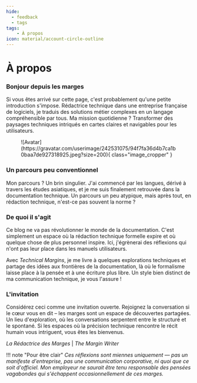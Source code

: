 ```yaml
---
hide:
  - feedback
  - tags
tags:
    - À propos
icon: material/account-circle-outline
---
```


# À propos

### Bonjour depuis les marges

Si vous êtes arrivé sur cette page, c'est probablement qu'une petite introduction s'impose. Rédactrice technique dans une entreprise française de logiciels, je traduis des solutions métier complexes en un langage compréhensible par tous. Ma mission quotidienne ? Transformer des paysages techniques intriqués en cartes claires et navigables pour les utilisateurs.

<figure markdown="span">
    ![Avatar](https://gravatar.com/userimage/242531075/94f7fa36d4b7ca1b0baa7de927318925.jpeg?size=200){ class="image_cropper" }
</figure>

### Un parcours peu conventionnel

Mon parcours ? Un brin singulier. J'ai commencé par les langues, dérivé à travers les études asiatiques, et je me suis finalement retrouvée dans la documentation technique. Un parcours un peu atypique, mais après tout, en rédaction technique, n'est-ce pas souvent la norme ?

### De quoi il s'agit

Ce blog ne va pas révolutionner le monde de la documentation. C'est simplement un espace où la rédaction technique formelle expire et où quelque chose de plus personnel inspire. Ici, j'égrènerai des réflexions qui n'ont pas leur place dans les manuels utilisateurs.

Avec *Technical Margins*, je me livre à quelques explorations techniques et partage des idées aux frontières de la documentation, là où le formalisme laisse place à la pensée et à une écriture plus libre. Un style bien distinct de ma communication technique, je vous l'assure !

### L'invitation

Considérez ceci comme une invitation ouverte. Rejoignez la conversation si le cœur vous en dit – les marges sont un espace de découvertes partagées. Un lieu d'exploration, où les conversations serpentent entre le structuré et le spontané. Si les espaces où la précision technique rencontre le récit humain vous intriguent, vous êtes les bienvenus.

*La Rédactrice des Marges* | *The Margin Writer*

!!! note "Pour être clair"
    *Ces réflexions sont miennes uniquement — pas un manifeste d'entreprise, pas une communication corporative, ni quoi que ce soit d'officiel. Mon employeur ne saurait être tenu responsable des pensées vagabondes qui s'échappent occasionnellement de ces marges.*
